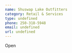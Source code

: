 ```yaml
---
name: Shuswap Lake Outfitters
category: Retail & Services
type: undefined
phone: 250-318-5948
email: undefined
url: undefined
---
```


Open
